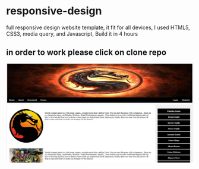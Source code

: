 # responsive-design
full responsive design website template, it fit for all devices, I used HTML5, CSS3, media query, and Javascript, Build it in 4 hours

## in order to work please click on clone repo

<img src="save1.JPG">
